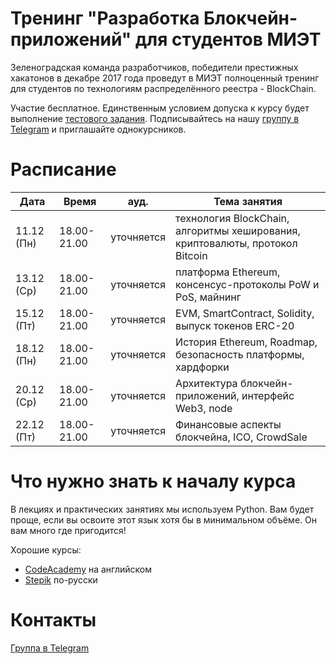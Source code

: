 # Тренинг "Разработка Блокчейн-приложений" для студентов МИЭТ

Зеленоградская команда разработчиков, победители престижных хакатонов в декабре 2017 года проведут в МИЭТ полноценный тренинг для студентов по технологиям распределённого реестра - BlockChain.

Участие бесплатное. Единственным условием допуска к курсу будет выполнение [тестового задания](Vpiska.md). Подписывайтесь на нашу [группу в Telegram](https://t.me/joinchat/CvdVkhMPR6CgjW0fXZp2hA) и приглашайте однокурсников.

# Расписание

| Дата | Время | ауд. | Тема занятия |
| ------ | ------ | ------ | ------ |
| 11.12 (Пн) | 18.00-21.00 | уточняется | технология BlockChain, алгоритмы хеширования, криптовалюты, протокол Bitcoin |
| 13.12 (Ср) | 18.00-21.00 | уточняется | платформа Ethereum, консенсус-протоколы PoW и PoS, майнинг|
| 15.12 (Пт) | 18.00-21.00 | уточняется | EVM, SmartContract, Solidity, выпуск токенов ERC-20 |
| 18.12 (Пн) | 18.00-21.00 | уточняется | История Ethereum, Roadmap, безопасность платформы, хардфорки |
| 20.12 (Ср) | 18.00-21.00 | уточняется | Архитектура блокчейн-приложений, интерфейс Web3, node |
| 22.12 (Пт) | 18.00-21.00 | уточняется | Финансовые аспекты блокчейна, ICO, CrowdSale |

# Что нужно знать к началу курса

В лекциях и практических занятиях мы используем Python. Вам будет проще, если вы освоите этот язык хотя бы в минимальном объёме. Он вам много где пригодится!

Хорошие курсы:

* [CodeAcademy](https://www.codecademy.com/learn/learn-python) на английском
* [Stepik](https://stepik.org/course/67) по-русски

# Контакты

[Группа в Telegram](https://t.me/joinchat/CvdVkhMPR6CgjW0fXZp2hA)
